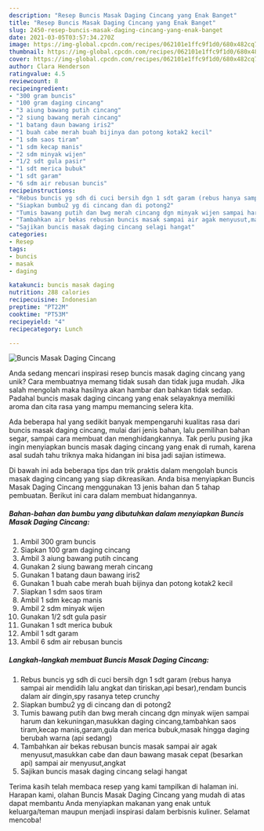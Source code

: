 ```yaml
---
description: "Resep Buncis Masak Daging Cincang yang Enak Banget"
title: "Resep Buncis Masak Daging Cincang yang Enak Banget"
slug: 2450-resep-buncis-masak-daging-cincang-yang-enak-banget
date: 2021-03-05T03:57:34.270Z
image: https://img-global.cpcdn.com/recipes/062101e1ffc9f1d0/680x482cq70/buncis-masak-daging-cincang-foto-resep-utama.jpg
thumbnail: https://img-global.cpcdn.com/recipes/062101e1ffc9f1d0/680x482cq70/buncis-masak-daging-cincang-foto-resep-utama.jpg
cover: https://img-global.cpcdn.com/recipes/062101e1ffc9f1d0/680x482cq70/buncis-masak-daging-cincang-foto-resep-utama.jpg
author: Clara Henderson
ratingvalue: 4.5
reviewcount: 8
recipeingredient:
- "300 gram buncis"
- "100 gram daging cincang"
- "3 aiung bawang putih cincang"
- "2 siung bawang merah cincang"
- "1 batang daun bawang iris2"
- "1 buah cabe merah buah bijinya dan potong kotak2 kecil"
- "1 sdm saos tiram"
- "1 sdm kecap manis"
- "2 sdm minyak wijen"
- "1/2 sdt gula pasir"
- "1 sdt merica bubuk"
- "1 sdt garam"
- "6 sdm air rebusan buncis"
recipeinstructions:
- "Rebus buncis yg sdh di cuci bersih dgn 1 sdt garam (rebus hanya sampai air mendidih lalu angkat dan tiriskan,api besar),rendam buncis dalam air dingin,spy rasanya tetep crunchy"
- "Siapkan bumbu2 yg di cincang dan di potong2"
- "Tumis bawang putih dan bwg merah cincang dgn minyak wijen sampai harum dan kekuningan,masukkan daging cincang,tambahkan saos tiram,kecap manis,garam,gula dan merica bubuk,masak hingga daging berubah warna (api sedang)"
- "Tambahkan air bekas rebusan buncis masak sampai air agak menyusut,masukkan cabe dan daun bawang masak cepat (besarkan api) sampai air menyusut,angkat"
- "Sajikan buncis masak daging cincang selagi hangat"
categories:
- Resep
tags:
- buncis
- masak
- daging

katakunci: buncis masak daging 
nutrition: 288 calories
recipecuisine: Indonesian
preptime: "PT22M"
cooktime: "PT53M"
recipeyield: "4"
recipecategory: Lunch

---
```



![Buncis Masak Daging Cincang](https://img-global.cpcdn.com/recipes/062101e1ffc9f1d0/680x482cq70/buncis-masak-daging-cincang-foto-resep-utama.jpg)

Anda sedang mencari inspirasi resep buncis masak daging cincang yang unik? Cara membuatnya memang tidak susah dan tidak juga mudah. Jika salah mengolah maka hasilnya akan hambar dan bahkan tidak sedap. Padahal buncis masak daging cincang yang enak selayaknya memiliki aroma dan cita rasa yang mampu memancing selera kita.

Ada beberapa hal yang sedikit banyak mempengaruhi kualitas rasa dari buncis masak daging cincang, mulai dari jenis bahan, lalu pemilihan bahan segar, sampai cara membuat dan menghidangkannya. Tak perlu pusing jika ingin menyiapkan buncis masak daging cincang yang enak di rumah, karena asal sudah tahu triknya maka hidangan ini bisa jadi sajian istimewa.




Di bawah ini ada beberapa tips dan trik praktis dalam mengolah buncis masak daging cincang yang siap dikreasikan. Anda bisa menyiapkan Buncis Masak Daging Cincang menggunakan 13 jenis bahan dan 5 tahap pembuatan. Berikut ini cara dalam membuat hidangannya.

<!--inarticleads1-->

##### Bahan-bahan dan bumbu yang dibutuhkan dalam menyiapkan Buncis Masak Daging Cincang:

1. Ambil 300 gram buncis
1. Siapkan 100 gram daging cincang
1. Ambil 3 aiung bawang putih cincang
1. Gunakan 2 siung bawang merah cincang
1. Gunakan 1 batang daun bawang iris2
1. Gunakan 1 buah cabe merah buah bijinya dan potong kotak2 kecil
1. Siapkan 1 sdm saos tiram
1. Ambil 1 sdm kecap manis
1. Ambil 2 sdm minyak wijen
1. Gunakan 1/2 sdt gula pasir
1. Gunakan 1 sdt merica bubuk
1. Ambil 1 sdt garam
1. Ambil 6 sdm air rebusan buncis




<!--inarticleads2-->

##### Langkah-langkah membuat Buncis Masak Daging Cincang:

1. Rebus buncis yg sdh di cuci bersih dgn 1 sdt garam (rebus hanya sampai air mendidih lalu angkat dan tiriskan,api besar),rendam buncis dalam air dingin,spy rasanya tetep crunchy
1. Siapkan bumbu2 yg di cincang dan di potong2
1. Tumis bawang putih dan bwg merah cincang dgn minyak wijen sampai harum dan kekuningan,masukkan daging cincang,tambahkan saos tiram,kecap manis,garam,gula dan merica bubuk,masak hingga daging berubah warna (api sedang)
1. Tambahkan air bekas rebusan buncis masak sampai air agak menyusut,masukkan cabe dan daun bawang masak cepat (besarkan api) sampai air menyusut,angkat
1. Sajikan buncis masak daging cincang selagi hangat




Terima kasih telah membaca resep yang kami tampilkan di halaman ini. Harapan kami, olahan Buncis Masak Daging Cincang yang mudah di atas dapat membantu Anda menyiapkan makanan yang enak untuk keluarga/teman maupun menjadi inspirasi dalam berbisnis kuliner. Selamat mencoba!
